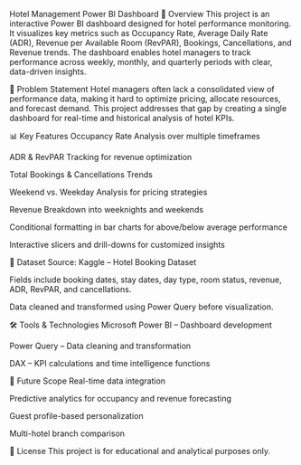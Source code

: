 Hotel Management Power BI Dashboard
📌 Overview
This project is an interactive Power BI dashboard designed for hotel performance monitoring. It visualizes key metrics such as Occupancy Rate, Average Daily Rate (ADR), Revenue per Available Room (RevPAR), Bookings, Cancellations, and Revenue trends. The dashboard enables hotel managers to track performance across weekly, monthly, and quarterly periods with clear, data-driven insights.

🎯 Problem Statement
Hotel managers often lack a consolidated view of performance data, making it hard to optimize pricing, allocate resources, and forecast demand. This project addresses that gap by creating a single dashboard for real-time and historical analysis of hotel KPIs.

📊 Key Features
Occupancy Rate Analysis over multiple timeframes

ADR & RevPAR Tracking for revenue optimization

Total Bookings & Cancellations Trends

Weekend vs. Weekday Analysis for pricing strategies

Revenue Breakdown into weeknights and weekends

Conditional formatting in bar charts for above/below average performance

Interactive slicers and drill-downs for customized insights

📂 Dataset
Source: Kaggle – Hotel Booking Dataset

Fields include booking dates, stay dates, day type, room status, revenue, ADR, RevPAR, and cancellations.

Data cleaned and transformed using Power Query before visualization.

🛠️ Tools & Technologies
Microsoft Power BI – Dashboard development

Power Query – Data cleaning and transformation

DAX – KPI calculations and time intelligence functions

🚀 Future Scope
Real-time data integration

Predictive analytics for occupancy and revenue forecasting

Guest profile-based personalization

Multi-hotel branch comparison

📜 License
This project is for educational and analytical purposes only.
